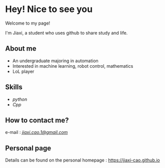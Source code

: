 # Hey! Nice to see you

Welcome to my page!

I'm Jiaxi, a student who uses github to share study and life.

## About me

* An undergraduate majoring in automation
* Interested in machine learning, robot control, mathematics
* LoL player

## Skills

* *python*
* *Cpp*

## How to contact me?

e-mail : *jiaxi.cao.1@gmail.com*

## Personal page

Details can be found on the personal homepage : https://jiaxi-cao.github.io

